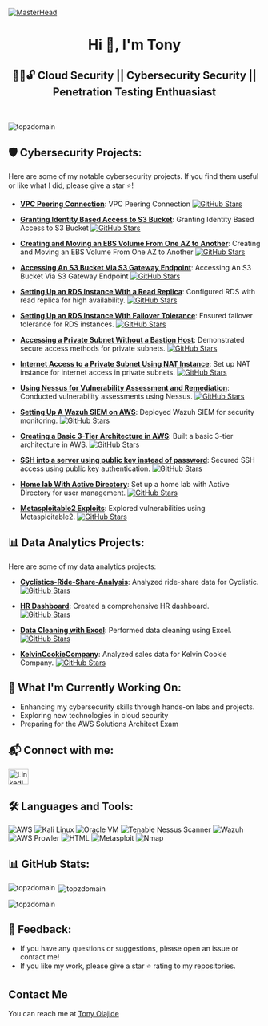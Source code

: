 [![MasterHead](https://cdn.pixabay.com/photo/2019/03/27/10/35/cyber-4084714_1280.jpg)](https://topzdomain.github.io/Portfolio/)

<h1 align="center">Hi 👋, I'm Tony</h1>
<h2 align="center">👨‍💻🔓 Cloud Security || Cybersecurity Security || Penetration Testing Enthuasiast</h2><br/>

<p align="left"> <img src="https://komarev.com/ghpvc/?username=topzdomain&label=Profile%20views&color=0e75b6&style=flat" alt="topzdomain"/> </p>

## 🛡️ Cybersecurity Projects:
Here are some of my notable cybersecurity projects. If you find them useful or like what I did, please give a star ⭐!

- [**VPC Peering Connection**](https://github.com/Topzdomain/VPC-Peering-Connection): VPC Peering Connection
[![GitHub Stars](https://img.shields.io/github/stars/Topzdomain/VPC-Peering-Connection?style=social)](https://github.com/Topzdomain/VPC-Peering-Connection)

- [**Granting Identity Based Access to S3 Bucket**](https://github.com/Topzdomain/Granting-Identity-Based-Access-to-S3-Bucket): Granting Identity Based Access to S3 Bucket
  [![GitHub Stars](https://img.shields.io/github/stars/Topzdomain/Granting-Identity-Based-Access-to-S3-Bucket?style=social)](https://github.com/Topzdomain/Granting-Identity-Based-Access-to-S3-Bucket)

- [**Creating and Moving an EBS Volume From One AZ to Another**](https://github.com/Topzdomain/Creating-and-Moving-an-EBS-Volume-From-One-AZ-to-Another): Creating and Moving an EBS Volume From One AZ to Another
  [![GitHub Stars](https://img.shields.io/github/stars/Topzdomain/Creating-and-Moving-an-EBS-Volume-From-One-AZ-to-Another?style=social)](https://github.com/Topzdomain/Creating-and-Moving-an-EBS-Volume-From-One-AZ-to-Another)

- [**Accessing An S3 Bucket Via S3 Gateway Endpoint**](https://github.com/Topzdomain/An-S3-Bucket-Accessed-Via-An-S3-Gateway-Endpoint): Accessing An S3 Bucket Via S3 Gateway Endpoint
  [![GitHub Stars](https://img.shields.io/github/stars/Topzdomain/An-S3-Bucket-Accessed-Via-An-S3-Gateway-Endpoint?style=social)](https://github.com/Topzdomain/An-S3-Bucket-Accessed-Via-An-S3-Gateway-Endpoint)

- [**Setting Up an RDS Instance With a Read Replica**](https://github.com/Topzdomain/Setting-Up-an-RDS-Instance-With-Read-Replica): Configured RDS with read replica for high availability.
  [![GitHub Stars](https://img.shields.io/github/stars/Topzdomain/Setting-Up-an-RDS-Instance-With-Read-Replica?style=social)](https://github.com/Topzdomain/Setting-Up-an-RDS-Instance-With-Read-Replica/stargazers)
  
- [**Setting Up an RDS Instance With Failover Tolerance**](https://github.com/Topzdomain/Setting-Up-An-RDS-With-Failover-Tolerance): Ensured failover tolerance for RDS instances.
  [![GitHub Stars](https://img.shields.io/github/stars/Topzdomain/Setting-Up-An-RDS-With-Failover-Tolerance?style=social)](https://github.com/Topzdomain/Setting-Up-An-RDS-With-Failover-Tolerance/stargazers)
  
- [**Accessing a Private Subnet Without a Bastion Host**](https://github.com/Topzdomain/Accessing-a-Private-Subnet-Without-a-Bastion-Host): Demonstrated secure access methods for private subnets.
  [![GitHub Stars](https://img.shields.io/github/stars/Topzdomain/Accessing-a-Private-Subnet-Without-a-Bastion-Host?style=social)](https://github.com/Topzdomain/Accessing-a-Private-Subnet-Without-a-Bastion-Host/stargazers)
  
- [**Internet Access to a Private Subnet Using NAT Instance**](https://github.com/Topzdomain/Internet-Access-Through-NAT-Instance): Set up NAT instance for internet access in private subnets.
  [![GitHub Stars](https://img.shields.io/github/stars/Topzdomain/Internet-Access-Through-NAT-Instance?style=social)](https://github.com/Topzdomain/Internet-Access-Through-NAT-Instance/stargazers)
  
- [**Using Nessus for Vulnerability Assessment and Remediation**](https://github.com/Topzdomain/Using-Nessus-for-Vulnerability-Assessment-and-Remediation): Conducted vulnerability assessments using Nessus.
  [![GitHub Stars](https://img.shields.io/github/stars/Topzdomain/Using-Nessus-for-Vulnerability-Assessment-and-Remediation?style=social)](https://github.com/Topzdomain/Using-Nessus-for-Vulnerability-Assessment-and-Remediation/stargazers)
  
- [**Setting Up A Wazuh SIEM on AWS**](https://github.com/Topzdomain/Setting-up-Wazuh-on-AWS): Deployed Wazuh SIEM for security monitoring.
  [![GitHub Stars](https://img.shields.io/github/stars/Topzdomain/Setting-up-Wazuh-on-AWS?style=social)](https://github.com/Topzdomain/Setting-up-Wazuh-on-AWS/stargazers)
  
- [**Creating a Basic 3-Tier Architecture in AWS**](https://github.com/Topzdomain/Creating-VPC-Subnet-Internet-Gateway-Route-Tables-and-Linking-Them-up): Built a basic 3-tier architecture in AWS.
  [![GitHub Stars](https://img.shields.io/github/stars/Topzdomain/Creating-VPC-Subnet-Internet-Gateway-Route-Tables-and-Linking-Them-up?style=social)](https://github.com/Topzdomain/Creating-VPC-Subnet-Internet-Gateway-Route-Tables-and-Linking-Them-up/stargazers)
  
- [**SSH into a server using public key instead of password**](https://github.com/Topzdomain/SSH-into-a-server-using-public-key): Secured SSH access using public key authentication.
  [![GitHub Stars](https://img.shields.io/github/stars/Topzdomain/SSH-into-a-server-using-public-key?style=social)](https://github.com/Topzdomain/SSH-into-a-server-using-public-key/stargazers)
  
- [**Home lab With Active Directory**](https://github.com/Topzdomain/Cybersecurity-Home-Lab-with-Active-Directory): Set up a home lab with Active Directory for user management.
  [![GitHub Stars](https://img.shields.io/github/stars/Topzdomain/Cybersecurity-Home-Lab-with-Active-Directory?style=social)](https://github.com/Topzdomain/Cybersecurity-Home-Lab-with-Active-Directory/stargazers)
  
- [**Metasploitable2 Exploits**](https://github.com/Topzdomain/Metasploiter2-Exploits): Explored vulnerabilities using Metasploitable2.
  [![GitHub Stars](https://img.shields.io/github/stars/Topzdomain/Metasploiter2-Exploits?style=social)](https://github.com/Topzdomain/Metasploiter2-Exploits/stargazers)

## 📊 Data Analytics Projects:
Here are some of my data analytics projects:

- [**Cyclistics-Ride-Share-Analysis**](https://github.com/Topzdomain/Cyclistic-Ride-Share-Analysis): Analyzed ride-share data for Cyclistic.
  [![GitHub Stars](https://img.shields.io/github/stars/Topzdomain/Cyclistic-Ride-Share-Analysis?style=social)](https://github.com/Topzdomain/Cyclistic-Ride-Share-Analysis/stargazers)
  
- [**HR Dashboard**](https://github.com/Topzdomain/HR_DashBoard): Created a comprehensive HR dashboard.
  [![GitHub Stars](https://img.shields.io/github/stars/Topzdomain/HR_DashBoard?style=social)](https://github.com/Topzdomain/HR_DashBoard/stargazers)
  
- [**Data Cleaning with Excel**](https://github.com/Topzdomain/Data-Cleaning-With-Excel): Performed data cleaning using Excel.
  [![GitHub Stars](https://img.shields.io/github/stars/Topzdomain/Data-Cleaning-With-Excel?style=social)](https://github.com/Topzdomain/Data-Cleaning-With-Excel/stargazers)
  
- [**KelvinCookieCompany**](https://github.com/Topzdomain/KelvinCookieCompany): Analyzed sales data for Kelvin Cookie Company.
  [![GitHub Stars](https://img.shields.io/github/stars/Topzdomain/KelvinCookieCompany?style=social)](https://github.com/Topzdomain/KelvinCookieCompany/stargazers)

## 🌟 What I'm Currently Working On:
- Enhancing my cybersecurity skills through hands-on labs and projects.
- Exploring new technologies in cloud security
- Preparing for the AWS Solutions Architect Exam

## 📬 Connect with me:
<p>
  <a href="https://linkedin.com/in/tope-tony" target="blank">
    <img src="https://raw.githubusercontent.com/rahuldkjain/github-profile-readme-generator/master/src/images/icons/Social/linked-in-alt.svg" alt="LinkedIn" height="30" width="40" />
  </a>

  <!--
  <a href="https://twitter.com/" target="blank">
    <img src="https://img.shields.io/twitter/follow/?logo=twitter&style=for-the-badge" alt="Twitter" />
  </a>
  -->
</p>

## 🛠️ Languages and Tools:
<p>
  <img src="https://img.shields.io/badge/AWS-232F3E?style=for-the-badge&logo=amazonaws&logoColor=white" alt="AWS">
  <img src="https://img.shields.io/badge/Kali%20Linux-557C94?style=for-the-badge&logo=kalilinux&logoColor=white" alt="Kali Linux">
  <img src="https://img.shields.io/badge/Oracle%20VM-F80000?style=for-the-badge&logo=oracle&logoColor=white" alt="Oracle VM">
  <img src="https://img.shields.io/badge/Tenable%20Nessus-00A1E0?style=for-the-badge&logo=tenable&logoColor=white" alt="Tenable Nessus Scanner">
  <img src="https://img.shields.io/badge/Wazuh-4E2A8E?style=for-the-badge&logo=wazuh&logoColor=white" alt="Wazuh">
  <img src="https://img.shields.io/badge/AWS%20Prowler-232F3E?style=for-the-badge&logo=amazonaws&logoColor=white" alt="AWS Prowler">
  <img src="https://img.shields.io/badge/HTML-E34F26?style=for-the-badge&logo=html5&logoColor=white" alt="HTML">
  <img src="https://img.shields.io/badge/Metasploit-4E2A8E?style=for-the-badge&logo=metasploit&logoColor=white" alt="Metasploit">
  <img src="https://img.shields.io/badge/Nmap-8E4E2A?style=for-the-badge&logo=nmap&logoColor=white" alt="Nmap">
</p>

## 📊 GitHub Stats:
<p><img align="left" src="https://github-readme-stats.vercel.app/api/top-langs?username=topzdomain&show_icons=true&locale=en&layout=compact" alt="topzdomain" /></p>

<p>&nbsp;<img align="center" src="https://github-readme-stats.vercel.app/api?username=topzdomain&show_icons=true&locale=en" alt="topzdomain" /></p>

<p><img align="center" src="https://github-readme-streak-stats.herokuapp.com/?user=topzdomain&" alt="topzdomain" /></p>

## 💬 Feedback:
- If you have any questions or suggestions, please open an issue or contact me!
- If you like my work, please give a star ⭐ rating to my repositories.

## Contact Me

You can reach me at [Tony Olajide](mailto:topzdomain.0188@gmail.com)
